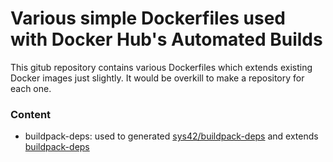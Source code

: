 # Various simple Dockerfiles used with Docker Hub's Automated Builds

This gitub repository contains various Dockerfiles which extends existing Docker images just slightly. It would be overkill to make a repository for each one.

### Content

  * buildpack-deps: used to generated [sys42/buildpack-deps](https://hub.docker.com/r/sys42/buildpack-deps/) and extends [buildpack-deps](https://github.com/docker-library/buildpack-deps)
  

